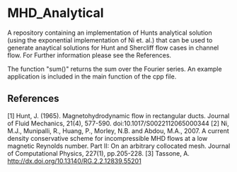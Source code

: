 # MHD_Analytical

 A repository containing an implementation of Hunts analytical solution (using the exponential implementation of Ni et. al.) that can be used to generate anaytical solutions for Hunt and Shercliff flow cases in channel flow. For Further information please see the References.

The function "sum()" returns the sum over the Fourier series. An example application is included in the main function of the cpp file.

## References

[1]	Hunt, J. (1965). Magnetohydrodynamic flow in rectangular ducts. Journal of Fluid Mechanics, 21(4), 577-590. doi:10.1017/S0022112065000344
[2]	Ni, M.J., Munipalli, R., Huang, P., Morley, N.B. and Abdou, M.A., 2007. A current density conservative scheme for incompressible MHD flows at a low magnetic Reynolds number. Part II: On an arbitrary 		collocated mesh. Journal of Computational Physics, 227(1), pp.205-228.
[3]	Tassone, A. http://dx.doi.org/10.13140/RG.2.2.12839.55201
